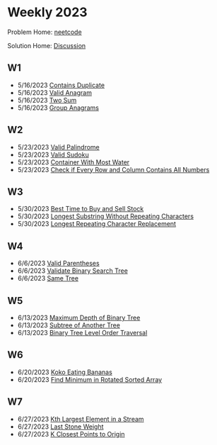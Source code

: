 # Weekly 2023

Problem Home: [neetcode](https://neetcode.io/practice)

Solution Home: [Discussion](https://github.com/changbal/sg-leetcode/discussions/categories/weekly-grind)

## W1

- 5/16/2023	[Contains Duplicate](https://github.com/changbal/sg-leetcode/discussions/3)	
- 5/16/2023	[Valid Anagram](https://github.com/changbal/sg-leetcode/discussions/1)	
- 5/16/2023	[Two Sum](https://github.com/changbal/sg-leetcode/discussions/5)
- 5/16/2023	[Group Anagrams](https://github.com/changbal/sg-leetcode/discussions/6)	

## W2

- 5/23/2023	[Valid Palindrome](https://github.com/changbal/sg-leetcode/discussions/11)
- 5/23/2023	[Valid Sudoku](https://github.com/changbal/sg-leetcode/discussions/14)
- 5/23/2023	[Container With Most Water](https://github.com/changbal/sg-leetcode/discussions/15)	
- 5/23/2023	[Check if Every Row and Column Contains All Numbers](https://github.com/changbal/sg-leetcode/discussions/16)	

## W3

- 5/30/2023	[Best Time to Buy and Sell Stock](https://github.com/changbal/sg-leetcode/discussions/22)
- 5/30/2023	[Longest Substring Without Repeating Characters](https://github.com/changbal/sg-leetcode/discussions/29)	
- 5/30/2023	[Longest Repeating Character Replacement](https://github.com/changbal/sg-leetcode/discussions/30)

## W4

- 6/6/2023 [Valid Parentheses](https://github.com/changbal/sg-leetcode/discussions/32)
- 6/6/2023 [Validate Binary Search Tree](https://github.com/changbal/sg-leetcode/discussions/34)
- 6/6/2023 [Same Tree](https://github.com/changbal/sg-leetcode/discussions/33)

## W5

- 6/13/2023 [Maximum Depth of Binary Tree](https://github.com/changbal/sg-leetcode/discussions/42)
- 6/13/2023 [Subtree of Another Tree](https://github.com/changbal/sg-leetcode/discussions/41)
- 6/13/2023 [Binary Tree Level Order Traversal](https://github.com/changbal/sg-leetcode/discussions/40)

## W6

- 6/20/2023 [Koko Eating Bananas](https://github.com/changbal/sg-leetcode/discussions/53)
- 6/20/2023 [Find Minimum in Rotated Sorted Array](https://github.com/changbal/sg-leetcode/discussions/54)

## W7

- 6/27/2023 [Kth Largest Element in a Stream](https://github.com/changbal/sg-leetcode/discussions/59)
- 6/27/2023 [Last Stone Weight](https://github.com/changbal/sg-leetcode/discussions/60)
- 6/27/2023 [K Closest Points to Origin](https://github.com/changbal/sg-leetcode/discussions/61)
